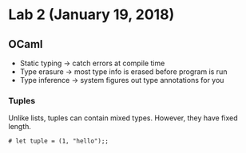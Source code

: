 # Lab 2 (January 19, 2018)
## OCaml
* Static typing -> catch errors at compile time
* Type erasure -> most type info is erased before program is run
* Type inference -> system figures out type annotations for you
### Tuples
Unlike lists, tuples can contain mixed types. However, they have fixed length.
```
# let tuple = (1, "hello");;
```
